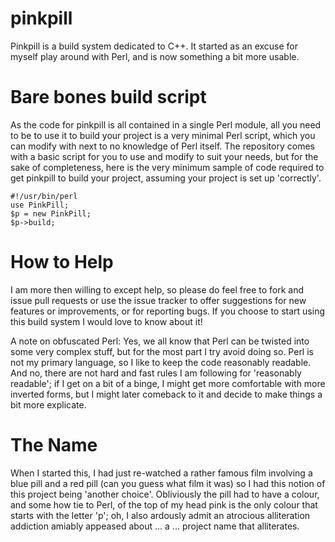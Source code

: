 pinkpill
========

Pinkpill is a build system dedicated to C++. It started as an excuse for myself play around with Perl, and is now something a bit more usable.

Bare bones build script
=======================

As the code for pinkpill is all contained in a single Perl module, all you need to be to use it to build your project is a very minimal Perl script, which you can modify with next to no knowledge of Perl itself. The repository comes with a basic script for you to use and modify to suit your needs, but for the sake of completeness, here is the very minimum sample of code required to get pinkpill to build your project, assuming your project is set up 'correctly'.

    #!/usr/bin/perl
    use PinkPill;
    $p = new PinkPill;
    $p->build;

How to Help
===========

I am more then willing to except help, so please do feel free to fork and issue pull requests or use the issue tracker to offer suggestions for new features or improvements, or for reporting bugs. If you choose to start using this build system I would love to know about it!

A note on obfuscated Perl: Yes, we all know that Perl can be twisted into some very complex stuff, but for the most part I try avoid doing so. Perl is not my primary language, so I like to keep the code reasonably readable. And no, there are not hard and fast rules I am following for 'reasonably readable'; if I get on a bit of a binge, I might get more comfortable with more inverted forms, but I might later comeback to it and decide to make things a bit more explicate.

The Name
========

When I started this, I had just re-watched a rather famous film involving a blue pill and a red pill (can you guess what film it was) so I had this notion of this project being 'another choice'. Obliviously the pill had to have a colour, and some how tie to Perl, of the top of my head pink is the only colour that starts with the letter 'p'; oh, I also ardously admit an atrocious alliteration addiction amiably appeased about ... a ... project name that alliterates.   
